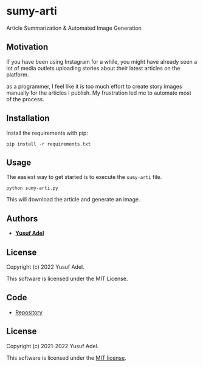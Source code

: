 # sumy-arti

Article Summarization &amp; Automated Image Generation

## Motivation

If you have been using Instagram for a while, you might have already seen a lot of media outlets uploading stories about their latest articles on the platform.

as a programmer, I feel like it is too much effort to create story images manually for the articles I
publish. My frustration led me to automate most of the process.

## Installation

Install the requirements with pip:

```shell
pip install -r requirements.txt
```

## Usage

The easiest way to get started is to execute the `sumy-arti` file.

```shell
python sumy-arti.py

```

This will download the article and generate an image.

## Authors

- **[Yusuf Adel](https://linkedin.com/in/yusufadell)**

## License

Copyright (c) 2022 Yusuf Adel.

This software is licensed under the MIT License.

## Code

- [Repository](https://github.com/yusufadell/sumy-arti)

## License

Copyright (c) 2021-2022 Yusuf Adel.

This software is licensed under the [MIT license](https://opensource.org/licenses/MIT).
